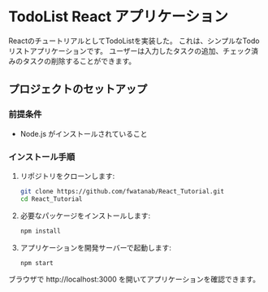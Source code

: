 # TodoList React アプリケーション

ReactのチュートリアルとしてTodoListを実装した。
これは、シンプルなTodoリストアプリケーションです。
ユーザーは入力したタスクの追加、チェック済みのタスクの削除することができます。

## プロジェクトのセットアップ

### 前提条件

- Node.js がインストールされていること

### インストール手順

1. リポジトリをクローンします:

   ```bash
   git clone https://github.com/fwatanab/React_Tutorial.git
   cd React_Tutorial
2. 必要なパッケージをインストールします:

   ```bash
   npm install
3. アプリケーションを開発サーバーで起動します:

   ```bash
   npm start
ブラウザで http://localhost:3000 を開いてアプリケーションを確認できます。
